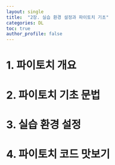 ```yaml
---
layout: single
title:  "2장. 실습 환경 설정과 파이토치 기초"
categories: DL
toc: true
author_profile: false
---
```


# **1. 파이토치 개요**

# **2. 파이토치 기초 문법**

# **3. 실습 환경 설정**

# **4. 파이토치 코드 맛보기**
